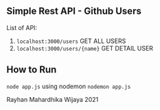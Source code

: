 ## Simple Rest API - Github Users

List of API:
1) `localhost:3000/users` GET ALL USERS
2) `localhost:3000/users/{name}` GET DETAIL USER

## How to Run
`node app.js`
using nodemon
`nodemon app.js`

Rayhan Mahardhika Wijaya 2021
